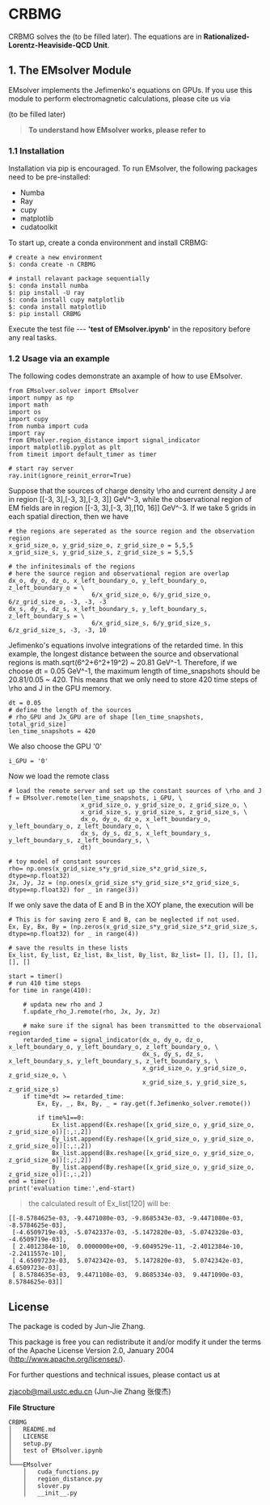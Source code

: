 # CRBMG
CRBMG solves the (to be filled later). The equations are in **Rationalized-Lorentz-Heaviside-QCD Unit**.

## 1. The EMsolver Module
EMsolver implements the Jefimenko's equations on GPUs. 
If you use this module to perform electromagnetic calculations, please cite us via

(to be filled later)

> **To understand how EMsolver works, please refer to**

### 1.1 Installation
Installation via pip is encouraged. To run EMsolver, the following packages need to be pre-installed:
  - Numba
  - Ray
  - cupy
  - matplotlib
  - cudatoolkit

To start up, create a conda environment and install CRBMG:
```
# create a new environment
$: conda create -n CRBMG

# install relavant package sequentially
$: conda install numba
$: pip install -U ray
$: conda install cupy matplotlib
$: conda install matplotlib
$: pip install CRBMG
```
Execute the test file ---  **'test of EMsolver.ipynb'** in the repository before any real tasks.

### 1.2 Usage via an example
The following codes demonstrate an axample of how to use EMsolver.
```
from EMsolver.solver import EMsolver
import numpy as np
import math
import os
import cupy
from numba import cuda
import ray
from EMsolver.region_distance import signal_indicator
import matplotlib.pyplot as plt
from timeit import default_timer as timer

# start ray server
ray.init(ignore_reinit_error=True)
```
Suppose that the sources of charge density \rho and current density J are in region [[-3, 3],[-3, 3],[-3, 3]] GeV^-3, 
while the observational region of EM fields are in region [[-3, 3],[-3, 3],[10, 16]] GeV^-3. 
If we take 5 grids in each spatial direction, then we have
```
# the regions are seperated as the source region and the observation region
x_grid_size_o, y_grid_size_o, z_grid_size_o = 5,5,5
x_grid_size_s, y_grid_size_s, z_grid_size_s = 5,5,5

# the infinitesimals of the regions
# here the source region and observational region are overlap
dx_o, dy_o, dz_o, x_left_boundary_o, y_left_boundary_o, z_left_boundary_o = \
                       6/x_grid_size_o, 6/y_grid_size_o, 6/z_grid_size_o, -3, -3, -3
dx_s, dy_s, dz_s, x_left_boundary_s, y_left_boundary_s, z_left_boundary_s = \
                       6/x_grid_size_s, 6/y_grid_size_s, 6/z_grid_size_s, -3, -3, 10
```
Jefimenko's equations involve integrations of the retarded time. 
In this example, the longest distance between the source and observational regions is math.sqrt(6^2+6^2+19^2) ~ 20.81 GeV^-1.
Therefore, if we choose dt = 0.05 GeV^-1, the maximum length of time_snapshots should be 20.81/0.05 ~ 420.
This means that we only need to store 420 time steps of \rho and J in the GPU memory.
```
dt = 0.05
# define the length of the sources
# rho_GPU and Jx_GPU are of shape [len_time_snapshots, total_grid_size]
len_time_snapshots = 420
```
We also choose the GPU '0'
```
i_GPU = '0'
```
Now we load the remote class
```
# load the remote server and set up the constant sources of \rho and J
f = EMsolver.remote(len_time_snapshots, i_GPU, \
                    x_grid_size_o, y_grid_size_o, z_grid_size_o, \
                    x_grid_size_s, y_grid_size_s, z_grid_size_s, \
                    dx_o, dy_o, dz_o, x_left_boundary_o, y_left_boundary_o, z_left_boundary_o, \
                    dx_s, dy_s, dz_s, x_left_boundary_s, y_left_boundary_s, z_left_boundary_s, \
                    dt)
       
# toy model of constant sources
rho= np.ones(x_grid_size_s*y_grid_size_s*z_grid_size_s, dtype=np.float32)
Jx, Jy, Jz = (np.ones(x_grid_size_s*y_grid_size_s*z_grid_size_s, dtype=np.float32) for _ in range(3))       
```
If we only save the data of E and B in the XOY plane, the execution will be
```
# This is for saving zero E and B, can be neglected if not used.
Ex, Ey, Bx, By = (np.zeros(x_grid_size_s*y_grid_size_s*z_grid_size_s, dtype=np.float32) for _ in range(4))

# save the results in these lists
Ex_list, Ey_list, Ez_list, Bx_list, By_list, Bz_list= [], [], [], [], [], []

start = timer()
# run 410 time steps
for time in range(410):
  
    # updata new rho and J 
    f.update_rho_J.remote(rho, Jx, Jy, Jz)

    # make sure if the signal has been transmitted to the observaional region
    retarded_time = signal_indicator(dx_o, dy_o, dz_o, x_left_boundary_o, y_left_boundary_o, z_left_boundary_o, \
                                     dx_s, dy_s, dz_s, x_left_boundary_s, y_left_boundary_s, z_left_boundary_s, \
                                     x_grid_size_o, y_grid_size_o, z_grid_size_o, \
                                     x_grid_size_s, y_grid_size_s, z_grid_size_s)
    if time*dt >= retarded_time:
        Ex, Ey, _, Bx, By, _ = ray.get(f.Jefimenko_solver.remote())
        
        if time%1==0:
            Ex_list.append(Ex.reshape([x_grid_size_o, y_grid_size_o, z_grid_size_o])[:,:,2])
            Ey_list.append(Ey.reshape([x_grid_size_o, y_grid_size_o, z_grid_size_o])[:,:,2])
            Bx_list.append(Bx.reshape([x_grid_size_o, y_grid_size_o, z_grid_size_o])[:,:,2])
            By_list.append(By.reshape([x_grid_size_o, y_grid_size_o, z_grid_size_o])[:,:,2])
end = timer()
print('evaluation time:',end-start)   
```
> the calculated result of Ex_list[120] will be:
```
[[-8.5784625e-03, -9.4471080e-03, -9.8685343e-03, -9.4471080e-03, -8.5784625e-03],
 [-4.6509719e-03, -5.0742337e-03, -5.1472820e-03, -5.0742328e-03, -4.6509719e-03],
 [ 2.4012384e-10,  0.0000000e+00, -9.6049529e-11, -2.4012384e-10, -2.2411557e-10],
 [ 4.6509723e-03,  5.0742342e-03,  5.1472820e-03,  5.0742342e-03,  4.6509723e-03],
 [ 8.5784635e-03,  9.4471108e-03,  9.8685334e-03,  9.4471090e-03,  8.5784625e-03]]
```

## License
The package is coded by Jun-Jie Zhang.

This package is free you can redistribute it and/or modify it under the terms of the Apache License Version 2.0, January 2004 (http://www.apache.org/licenses/).

For further questions and technical issues, please contact us at

zjacob@mail.ustc.edu.cn (Jun-Jie Zhang 张俊杰)

**File Structure**
```
CRBMG
│   README.md 
│   LICENSE
│   setup.py 
│   test of EMsolver.ipynb
│
└───EMsolver
    │   cuda_functions.py
    │   region_distance.py
    │   slover.py
    │   __init__.py
```
